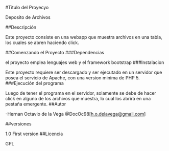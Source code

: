 #Titulo del Proyecyo

Deposito de Archivos

##Descripción

Este proyecto consiste en una webapp que muestra archivos en una tabla, los cuales se abren haciendo click. 

##Comenzando el Proyecto ###Dependencias

el proyecto emplea lenguajes web y el framework bootstrap
###Instalacion

Este proyecto requiere ser descargado y ser ejecutado en un servidor que posea el servicio de Apache, con una version minima de PHP 5.
###Ejecución del programa

Luego de tener el programa en el servidor, solamente se debe de hacer click en alguno de los archivos que muestra, lo cual los abrirá en una pestaña emergente. 
##Autor

-Hernan Octavio de la Vega @DocOc98[h.o.delavega@gmail.com]

##versiones

1.0
First version
##Licencia

GPL